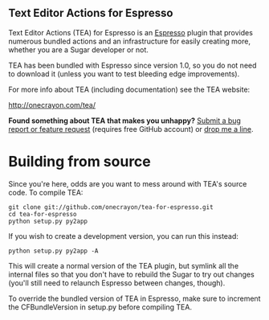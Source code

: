 Text Editor Actions for Espresso
--------------------------------

Text Editor Actions (TEA) for Espresso is an [Espresso][1] plugin that 
provides numerous bundled actions and an infrastructure for easily creating 
more, whether you are a Sugar developer or not.

TEA has been bundled with Espresso since version 1.0, so you do not need to
download it (unless you want to test bleeding edge improvements).

For more info about TEA (including documentation) see the TEA website:

<http://onecrayon.com/tea/>

**Found something about TEA that makes you unhappy?** [Submit a bug report or
feature request][2] (requires free GitHub account) or [drop me a line][3].

   [1]: http://macrabbit.com/espresso/
   [2]: http://github.com/onecrayon/tea-for-espresso/issues
   [3]: http://onecrayon.com/about/contact/

Building from source
====================

Since you're here, odds are you want to mess around with TEA's source code. 
To compile TEA:

    git clone git://github.com/onecrayon/tea-for-espresso.git
    cd tea-for-espresso
    python setup.py py2app

If you wish to create a development version, you can run this instead:

    python setup.py py2app -A

This will create a normal version of the TEA plugin, but symlink all the 
internal files so that you don't have to rebuild the Sugar to try out changes 
(you'll still need to relaunch Espresso between changes, though).

To override the bundled version of TEA in Espresso, make sure to increment 
the CFBundleVersion in setup.py before compiling TEA.